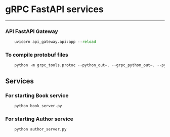 # gRPC FastAPI services

---

### API FastAPI Gateway
```python
    uvicorn api_gateway.api:app --reload
```

### To compile protobuf files
```python
    python -m grpc_tools.protoc --python_out=. --grpc_python_out=. --pyi_out=. --proto_path=. ./protos/*.proto 
```

## Services

### For starting Book service
```python
    python book_server.py
```

### For starting Author service
```python
    python author_server.py
```
